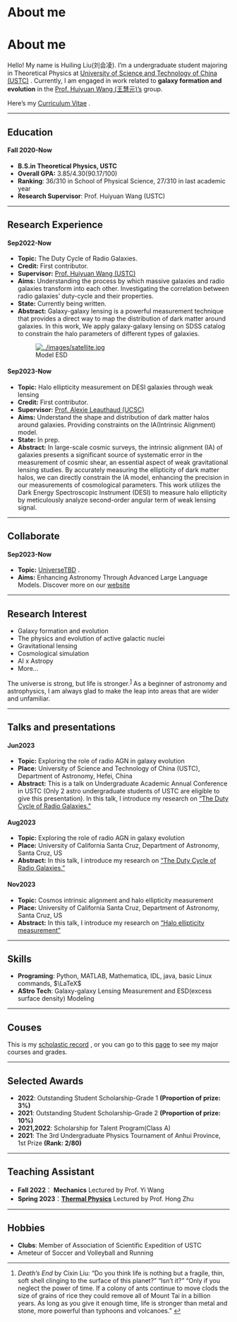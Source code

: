 # About me

<h1 id="about-me">About me</h1>
<p>Hello! My name is Huiling Liu(刘会凌). I&rsquo;m a undergraduate student majoring in Theoretical Physics at <a href="https://en.ustc.edu.cn/" target="_blank" rel="noopener noreffer">University of Science and Technology of China (USTC)</a>
. Currently, I am engaged in work related to <strong>galaxy formation and evolution</strong> in the <a href="http://staff.ustc.edu.cn/~whywang/index.html" target="_blank" rel="noopener noreffer">Prof. Huiyuan Wang (王慧元)&rsquo;s</a>
 group.</p>
<p>Here&rsquo;s my <a href="../docs/HuilingLiu_CV.pdf" rel="">Curriculum Vitae</a>
.</p>
<hr>
<h2 id="education">Education</h2>
<h4 id="fall-2020-now"><strong>Fall 2020-Now</strong></h4>
<ul>
<li><strong>B.S.in Theoretical Physics, USTC</strong></li>
<li><strong>Overall GPA:</strong> 3.85/4.30(90.17/100)</li>
<li><strong>Ranking</strong>: 36/310 in School of Physical Science, 27/310 in last academic year</li>
<li><strong>Research Supervisor</strong>: Prof. Huiyuan Wang (USTC)</li>
</ul>
<hr>
<h2 id="research-experience">Research Experience</h2>
<h4 id="sep2022-now">Sep2022-Now</h4>
<ul>
<li><strong>Topic:</strong> The Duty Cycle of Radio Galaxies.</li>
<li><strong>Credit:</strong> First contributor.</li>
<li><strong>Supervisor:</strong> <a href="http://staff.ustc.edu.cn/~whywang/index.html" target="_blank" rel="noopener noreffer">Prof. Huiyuan Wang (USTC)</a>
</li>
<li><strong>Aims:</strong> Understanding the process by which massive galaxies and radio galaxies transform into each other. Investigating the correlation between radio galaxies&rsquo; duty-cycle and their properties.</li>
<li><strong>State:</strong> Currently being written.</li>
<li><strong>Abstract:</strong> Galaxy-galaxy lensing is a powerful measurement technique that provides a direct way to map the distribution of dark matter around galaxies. In this work, We apply galaxy-galaxy lensing on SDSS catalog to constrain the halo parameters of different types of galaxies.
<figure><a class="lightgallery" href="../images/satellite.jpg" title="Model ESD" data-thumbnail="../images/satellite.jpg" data-sub-html="<h2>Model ESD </h2><p>Model ESD</p>">
        <img
            class="lazyload"
            src="/svg/loading.min.svg"
            data-src="../images/satellite.jpg"
            data-srcset="../images/satellite.jpg, ../images/satellite.jpg 1.5x, ../images/satellite.jpg 2x"
            data-sizes="auto"
            alt="../images/satellite.jpg" />
    </a><figcaption class="image-caption">Model ESD </figcaption>
    </figure></li>
</ul>
<h4 id="sep2023-now">Sep2023-Now</h4>
<ul>
<li><strong>Topic:</strong> Halo ellipticity measurement on DESI galaxies through weak lensing</li>
<li><strong>Credit:</strong> First contributor.</li>
<li><strong>Supervisor:</strong> <a href="https://alexie.sites.ucsc.edu/" target="_blank" rel="noopener noreffer">Prof. Alexie Leauthaud (UCSC)</a>
</li>
<li><strong>Aims:</strong> Understand the shape and distribution of dark matter halos around galaxies. Providing constraints on the IA(Intrinsic Alignment) model.</li>
<li><strong>State:</strong> In prep.</li>
<li><strong>Abstract:</strong> In large-scale cosmic surveys, the intrinsic alignment (IA) of galaxies presents a significant source of systematic error in the measurement of cosmic shear, an essential aspect of weak gravitational lensing studies. By accurately measuring the ellipticity of dark matter halos, we can directly constrain the IA model, enhancing the precision in our measurements of cosmological parameters. This work utilizes the Dark Energy Spectroscopic Instrument (DESI) to measure halo ellipticity by meticulously analyze second-order angular term of weak lensing signal.</li>
</ul>
<hr>
<h2 id="collaborate">Collaborate</h2>
<h4 id="sep2023-now-1">Sep2023-Now</h4>
<ul>
<li><strong>Topic:</strong> <a href="https://universetbd.org/" target="_blank" rel="noopener noreffer">UniverseTBD</a>
.</li>
<li><strong>Aims:</strong> Enhancing Astronomy Through Advanced Large Language Models. Discover more on our <a href="https://universetbd.org/" target="_blank" rel="noopener noreffer">website</a>
</li>
</ul>
<hr>
<h2 id="research-interest">Research Interest</h2>
<ul>
<li>Galaxy formation and evolution</li>
<li>The physics and evolution of active galactic nuclei</li>
<li>Gravitational lensing</li>
<li>Cosmological simulation</li>
<li>AI x Astropy</li>
<li>More&hellip;</li>
</ul>
<p>The universe is strong, but life is stronger.<sup id="fnref:1"><a href="#fn:1" class="footnote-ref" role="doc-noteref">1</a></sup> As a beginner of astronomy and astrophysics, I am always glad to make the leap into areas that are wider and unfamiliar.</p>
<hr>
<h2 id="talks-and-presentations">Talks and presentations</h2>
<h4 id="jun2023">Jun2023</h4>
<ul>
<li><strong>Topic:</strong> Exploring the role of radio AGN in galaxy evolution</li>
<li><strong>Place:</strong> University of Science and Technology of China (USTC), Department of Astronomy, Hefei, China</li>
<li><strong>Abstract:</strong> This is a talk on Undergraduate Academic Annual Conference in USTC (Only 2 astro  undergraduate students of USTC are eligible to give this presentation). In this talk, I introduce my research on <a href="" rel="">&ldquo;The Duty Cycle of Radio Galaxies.&rdquo;</a>
</li>
</ul>
<h4 id="aug2023">Aug2023</h4>
<ul>
<li><strong>Topic:</strong> Exploring the role of radio AGN in galaxy evolution</li>
<li><strong>Place:</strong> University of California Santa Cruz, Department of Astronomy, Santa Cruz, US</li>
<li><strong>Abstract:</strong> In this talk, I introduce my research on <a href="" rel="">&ldquo;The Duty Cycle of Radio Galaxies.&rdquo;</a>
</li>
</ul>
<h4 id="nov2023">Nov2023</h4>
<ul>
<li><strong>Topic:</strong> Cosmos intrinsic alignment and halo ellipticity measurement</li>
<li><strong>Place:</strong> University of California Santa Cruz, Department of Astronomy, Santa Cruz, US</li>
<li><strong>Abstract:</strong> In this talk, I introduce my research on <a href="" rel="">&ldquo;Halo ellipticity measurement&rdquo;</a>
</li>
</ul>
<hr>
<h2 id="skills">Skills</h2>
<ul>
<li><strong>Programing</strong>:
Python, MATLAB, Mathematica, IDL, java, basic Linux commands, $\LaTeX$</li>
<li><strong>AStro Tech</strong>:
Galaxy-galaxy Lensing Measurement and ESD(excess surface density) Modeling</li>
</ul>
<hr>
<h2 id="couses">Couses</h2>
<p>This is my <a href="../docs/grade.pdf" rel="">scholastic record</a>
, or you can go to this <a href="../courses" rel="">page</a>
 to see my major courses and grades.</p>
<hr>
<h2 id="selected-awards">Selected Awards</h2>
<ul>
<li><strong>2022</strong>: Outstanding Student Scholarship-Grade 1 <strong>(Proportion of prize: 3%)</strong></li>
<li><strong>2021</strong>: Outstanding Student Scholarship-Grade 2 <strong>(Proportion of prize: 10%)</strong></li>
<li><strong>2021,2022</strong>: Scholarship for Talent Program(Class A)</li>
<li><strong>2021</strong>: The 3rd Undergraduate Physics Tournament of Anhui Province, 1st Prize <strong>(Rank: 2/80)</strong></li>
</ul>
<hr>
<h2 id="teaching-assistant">Teaching Assistant</h2>
<ul>
<li><strong>Fall 2022</strong>： <strong>Mechanics</strong> Lectured by Prof. Yi Wang</li>
<li><strong>Spring 2023</strong>：<a href="../courses/thermal-physics/intro/" rel=""><strong>Thermal Physics</strong></a>
 Lectured by Prof. Hong Zhu</li>
</ul>
<hr>
<h2 id="hobbies">Hobbies</h2>
<ul>
<li><strong>Clubs</strong>:  Member of Association of Scientific Expedition of USTC</li>
<li>Ameteur of Soccer and Volleyball and Running</li>
</ul>
<div class="footnotes" role="doc-endnotes">
<hr>
<ol>
<li id="fn:1">
<p><em>Death&rsquo;s End</em> by Cixin Liu:
&ldquo;Do you think life is nothing but a fragile, thin, soft shell clinging to the surface of this planet?&rdquo;
&ldquo;Isn&rsquo;t it?&rdquo;
&ldquo;Only if you neglect the power of time. If a colony of ants continue to move clods the size of grains of rice they could remove all of Mount Tai in a billion years. As long as you give it enough time, life is stronger than metal and stone, more powerful than typhoons and volcanoes.&rdquo;&#160;<a href="#fnref:1" class="footnote-backref" role="doc-backlink">&#x21a9;&#xfe0e;</a></p>
</li>
</ol>
</div>

